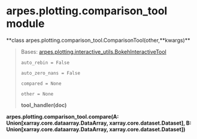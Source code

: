 arpes.plotting.comparison\_tool module
======================================

**class
arpes.plotting.comparison\_tool.ComparisonTool(other,**kwargs)\*\*

> Bases:
> [arpes.plotting.interactive\_utils.BokehInteractiveTool](arpes.plotting.interactive_utils#arpes.plotting.interactive_utils.BokehInteractiveTool)
>
> `auto_rebin = False`
>
> `auto_zero_nans = False`
>
> `compared = None`
>
> `other = None`
>
> **tool\_handler(doc)**

**arpes.plotting.comparison\_tool.compare(A:
Union\[xarray.core.dataarray.DataArray, xarray.core.dataset.Dataset\],
B: Union\[xarray.core.dataarray.DataArray,
xarray.core.dataset.Dataset\])**
